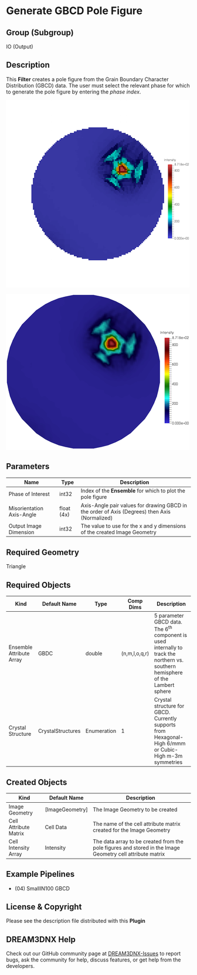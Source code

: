 # Generate GBCD Pole Figure

## Group (Subgroup)

IO (Output)

## Description

This **Filter** creates a pole figure from the Grain Boundary Character Distribution (GBCD) data. The user must select the relevant phase for which to generate the pole figure by entering the *phase index*.

![Regular Grid Visualization of the Small IN100 GBCD results](Images/Small_IN00_GBCD_RegularGrid.png)

![Using ParaView's Threshold filter + Cells to Points + Delaunay2D Filters](Images/Small_IN100_GBCD_Delaunay2D.png)

## Parameters

| Name | Type | Description |
|----------|------|-----------------------|
| Phase of Interest | int32 | Index of the **Ensemble** for which to plot the pole figure |
| Misorientation Axis-Angle | float (4x) | Axis-Angle pair values for drawing GBCD  in the order of Axis (Degrees) then Axis (Normalized)|
| Output Image Dimension | int32 | The value to use for the x and y dimensions of the created Image Geometry |

## Required Geometry

Triangle

## Required Objects

| Kind                      | Default Name | Type     | Comp Dims | Description                                 |
|---------------------------|--------------|----------|--------|---------------------------------------------|
| Ensemble Attribute Array | GBDC | double | (n,m,l,o,q,r) | 5 parameter GBCD data. The 6<sup>th</sup> component is used internally to track the northern vs. southern hemisphere of the Lambert sphere |
| Crystal Structure | CrystalStructures | Enumeration | 1 | Crystal structure for GBCD. Currently supports from Hexagonal-High 6/mmm or Cubic-High m-3m symmetries |

## Created Objects

| Kind | Default Name | Description |
|------|--------------|-------------|
| Image Geometry | [ImageGeometry] | The Image Geometry to be created |
| Cell Attribute Matrix | Cell Data | The name of the cell attribute matrix created for the Image Geometry |
| Cell Intensity Array | Intensity | The data array to be created from the pole figures and stored in the Image Geometry cell attribute matrix |

## Example Pipelines

+ (04) SmallIN100 GBCD

## License & Copyright

Please see the description file distributed with this **Plugin**

## DREAM3DNX Help

Check out our GitHub community page at [DREAM3DNX-Issues](https://github.com/BlueQuartzSoftware/DREAM3DNX-Issues) to report bugs, ask the community for help, discuss features, or get help from the developers.
